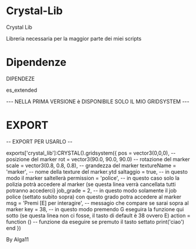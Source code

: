 # Crystal-Lib
Crystal Lib

Libreria necessaria per la maggior parte dei miei scripts

# Dipendenze

DIPENDEZE

es_extended

--- NELLA PRIMA VERSIONE è DISPONIBILE SOLO IL MIO GRIDSYSTEM ---

# EXPORT

-- EXPORT PER USARLO --

exports['crystal_lib']:CRYSTAL().gridsystem({ 
    pos = vector3(0,0,0), -- posizione del marker
    rot = vector3(90.0, 90.0, 90.0) -- rotazione del marker
    scale = vector3(0.8, 0.8, 0.8), -- grandezza del marker
    textureName = 'marker', -- nome della texture del marker.ytd
    saltaggio = true, -- in questo modo il marker saltellerà
    permission = 'police', -- in questo caso solo la polizia potrà accedere al marker (se questa linea verrà cancellata tutti potranno accederci)
    job_grade = 2, -- in questo modo solamente il job police (settato subito sopra) con questo grado potra accedere al marker
    msg = 'Premi [E] per interagire', -- messagio che compare se sarai sopra al marker
    key = 38, -- in questo modo premendo G eseguira la funzione qui sotto (se questa linea non ci fosse, il tasto di default è 38 ovvero E)
    action = function () -- funzione da eseguire se premuto il tasto settato
        print('ciao')
    end
})

By Alga11
